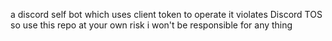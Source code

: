 a discord self bot which uses client token to operate it violates Discord TOS so use this repo at your own risk i won't be responsible for any thing
